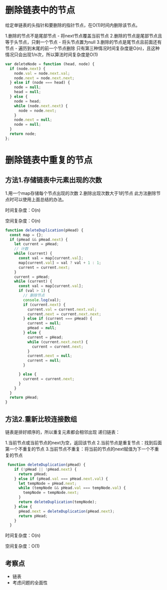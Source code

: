 # 删除链表中的节点

给定单链表的头指针和要删除的指针节点，在O(1)时间内删除该节点。

1.删除的节点不是尾部节点 - 将next节点覆盖当前节点
2.删除的节点是尾部节点且等于头节点，只剩一个节点 - 将头节点置为null
3.删除的节点是尾节点且前面还有节点 - 遍历到末尾的前一个节点删除
只有第三种情况时间复杂度是O(n)，且这种情况只会出现1/n次，所以算法时间复杂度是O(1)


```js
var deleteNode = function (head, node) {
  if (node.next) {
    node.val = node.next.val;
    node.next = node.next.next;
  } else if (node === head) {
    node = null;
    head = null;
  } else {
    node = head;
    while (node.next.next) {
      node = node.next;
    }
    node.next = null;
    node = null;
  }
  return node;
};

```

# 删除链表中重复的节点

## 方法1.存储链表中元素出现的次数

1.用一个map存储每个节点出现的次数
2.删除出现次数大于1的节点
此方法删除节点时可以使用上面总结的办法。

时间复杂度：O(n)

空间复杂度：O(n)

```js
function deleteDuplication(pHead) {
  const map = {};
  if (pHead && pHead.next) {
    let current = pHead;
    // 计数
    while (current) {
      const val = map[current.val];
      map[current.val] = val ? val + 1 : 1;
      current = current.next;
    }
    current = pHead;
    while (current) {
      const val = map[current.val];
      if (val > 1) {
        // 删除节点
        console.log(val);
        if (current.next) {
          current.val = current.next.val;
          current.next = current.next.next;
        } else if (current === pHead) {
          current = null;
          pHead = null;
        } else {
          current = pHead;
          while (current.next.next) {
            current = current.next;
          }
          current.next = null;
          current = null;
        }

      } else {
        current = current.next;
      }
    }
  }
  return pHead;
}
```

## 方法2.重新比较连接数组
链表是排好顺序的，所以重复元素都会相邻出现 递归链表：

1.当前节点或当前节点的next为空，返回该节点
2.当前节点是重复节点：找到后面第一个不重复的节点
3.当前节点不重复：将当前的节点的next赋值为下一个不重复的节点

```js
 function deleteDuplication(pHead) {
    if (!pHead || !pHead.next) {
      return pHead;
    } else if (pHead.val === pHead.next.val) {
      let tempNode = pHead.next;
      while (tempNode && pHead.val === tempNode.val) {
        tempNode = tempNode.next;
      }
      return deleteDuplication(tempNode);
    } else {
      pHead.next = deleteDuplication(pHead.next);
      return pHead;
    }
  }
```

时间复杂度：O(n)

空间复杂度：O(1)

## 考察点
- 链表
- 考虑问题的全面性